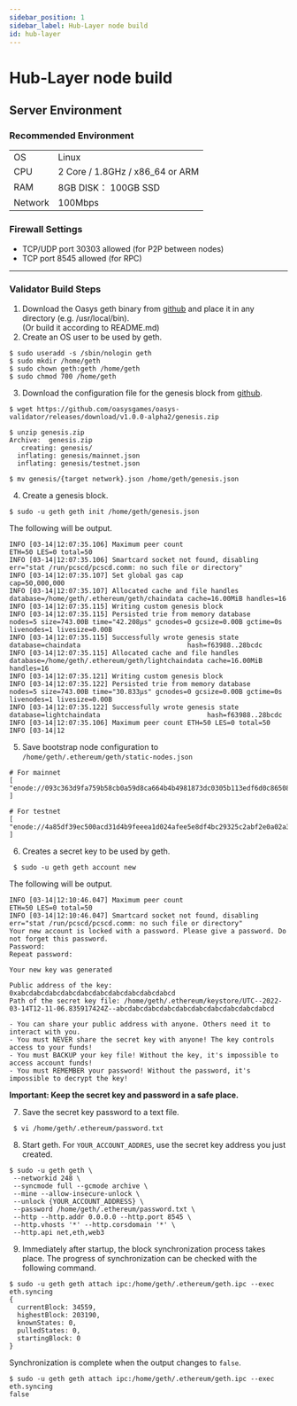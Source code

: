 ```yaml
---
sidebar_position: 1
sidebar_label: Hub-Layer node build
id: hub-layer
---
```


# Hub-Layer node build
## Server Environment

### Recommended Environment
|         |                                   |
|---------|-----------------------------------|
| OS      | Linux                             |
| CPU     | 2 Core / 1.8GHz / x86_64 or ARM   |
| RAM     | 8GB DISK： 100GB SSD              |
| Network | 100Mbps                           |

### Firewall Settings
- TCP/UDP port 30303 allowed (for P2P between nodes)
- TCP port 8545 allowed (for RPC)
---
### Validator Build Steps
1. Download the Oasys geth binary from [github](https://github.com/oasysgames/oasys-validator) and place it in any directory (e.g. /usr/local/bin).  
(Or build it according to README.md)
2. Create an OS user to be used by geth.
```
$ sudo useradd -s /sbin/nologin geth
$ sudo mkdir /home/geth
$ sudo chown geth:geth /home/geth
$ sudo chmod 700 /home/geth
```
3. Download the configuration file for the genesis block from [github](https://github.com/oasysgames/oasys-validator/releases/download/v1.0.0-alpha2/genesis.zip).
```
$ wget https://github.com/oasysgames/oasys-validator/releases/download/v1.0.0-alpha2/genesis.zip

$ unzip genesis.zip
Archive:  genesis.zip
   creating: genesis/
  inflating: genesis/mainnet.json
  inflating: genesis/testnet.json

$ mv genesis/{target network}.json /home/geth/genesis.json
```

4. Create a genesis block.
```
$ sudo -u geth geth init /home/geth/genesis.json
```

The following will be output.
```
INFO [03-14|12:07:35.106] Maximum peer count                       ETH=50 LES=0 total=50
INFO [03-14|12:07:35.106] Smartcard socket not found, disabling    err="stat /run/pcscd/pcscd.comm: no such file or directory"
INFO [03-14|12:07:35.107] Set global gas cap                       cap=50,000,000
INFO [03-14|12:07:35.107] Allocated cache and file handles         database=/home/geth/.ethereum/geth/chaindata cache=16.00MiB handles=16
INFO [03-14|12:07:35.115] Writing custom genesis block
INFO [03-14|12:07:35.115] Persisted trie from memory database      nodes=5 size=743.00B time="42.208µs" gcnodes=0 gcsize=0.00B gctime=0s livenodes=1 livesize=0.00B
INFO [03-14|12:07:35.115] Successfully wrote genesis state         database=chaindata                           hash=f63988..28bcdc
INFO [03-14|12:07:35.115] Allocated cache and file handles         database=/home/geth/.ethereum/geth/lightchaindata cache=16.00MiB handles=16
INFO [03-14|12:07:35.121] Writing custom genesis block
INFO [03-14|12:07:35.122] Persisted trie from memory database      nodes=5 size=743.00B time="30.833µs" gcnodes=0 gcsize=0.00B gctime=0s livenodes=1 livesize=0.00B
INFO [03-14|12:07:35.122] Successfully wrote genesis state         database=lightchaindata                           hash=f63988..28bcdc
INFO [03-14|12:07:35.106] Maximum peer count ETH=50 LES=0 total=50 INFO [03-14|12
```

5. Save bootstrap node configuration to `/home/geth/.ethereum/geth/static-nodes.json`
```
# For mainnet
[ "enode://093c363d9fa759b58cb0a59d8ca664b4b4981873dc0305b113edf6d0c865089ed9894300b385e58bb3da2f7b8b575170522c5f542a9d47cbff7d28d3c8c8dd65@35.73.174.118:30303" ]

# For testnet
[ "enode://4a85df39ec500acd31d4b9feeea1d024afee5e8df4bc29325c2abf2e0a02a34f6ece24aca06cb5027675c167ecf95a9fc23fb7a0f671f84edb07dafe6e729856@35.77.156.6:30303" ]
```
6. Creates a secret key to be used by geth.
```
 $ sudo -u geth geth account new
```
The following will be output.
```
INFO [03-14|12:10:46.047] Maximum peer count                       ETH=50 LES=0 total=50
INFO [03-14|12:10:46.047] Smartcard socket not found, disabling    err="stat /run/pcscd/pcscd.comm: no such file or directory"
Your new account is locked with a password. Please give a password. Do not forget this password.
Password:
Repeat password:

Your new key was generated

Public address of the key:   0xabcdabcdabcdabcdabcdabcdabcdabcdabcdabcd
Path of the secret key file: /home/geth/.ethereum/keystore/UTC--2022-03-14T12-11-06.835917424Z--abcdabcdabcdabcdabcdabcdabcdabcdabcdabcd

- You can share your public address with anyone. Others need it to interact with you.
- You must NEVER share the secret key with anyone! The key controls access to your funds!
- You must BACKUP your key file! Without the key, it's impossible to access account funds!
- You must REMEMBER your password! Without the password, it's impossible to decrypt the key!
```
**Important: Keep the secret key and password in a safe place.**  

7. Save the secret key password to a text file.
```
 $ vi /home/geth/.ethereum/password.txt
```
8. Start geth. For `YOUR_ACCOUNT_ADDRES`, use the secret key address you just created.
```
$ sudo -u geth geth \
 --networkid 248 \
 --syncmode full --gcmode archive \
 --mine --allow-insecure-unlock \
 --unlock {YOUR_ACCOUNT_ADDRESS} \
 --password /home/geth/.ethereum/password.txt \
 --http --http.addr 0.0.0.0 --http.port 8545 \
 --http.vhosts '*' --http.corsdomain '*' \
 --http.api net,eth,web3
```
9. Immediately after startup, the block synchronization process takes place. The progress of synchronization can be checked with the following command. 
```
$ sudo -u geth geth attach ipc:/home/geth/.ethereum/geth.ipc --exec eth.syncing
{
  currentBlock: 34559,
  highestBlock: 203190,
  knownStates: 0,
  pulledStates: 0,
  startingBlock: 0
}
```
Synchronization is complete when the output changes to `false`.
```
$ sudo -u geth geth attach ipc:/home/geth/.ethereum/geth.ipc --exec eth.syncing
false
```
